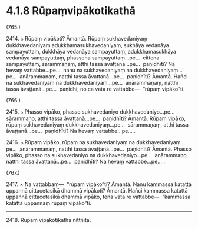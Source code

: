 

# 4.1.8 Rūpaṃvipākotikathā




(765.)

2414\. ๐ Rūpaṃ vipākoti? Āmantā. Rūpaṃ sukhavedaniyaṃ dukkhavedaniyaṃ adukkhamasukhavedaniyaṃ, sukhāya vedanāya sampayuttaṃ, dukkhāya vedanāya sampayuttaṃ, adukkhamasukhāya vedanāya sampayuttaṃ, phassena sampayuttaṃ…pe…  cittena sampayuttaṃ, sārammaṇaṃ, atthi tassa āvaṭṭanā…pe…  paṇidhīti? Na hevaṃ vattabbe…pe…  nanu na sukhavedaniyaṃ na dukkhavedaniyaṃ…pe…  anārammaṇaṃ, natthi tassa āvaṭṭanā…pe…  paṇidhīti? Āmantā. Hañci na sukhavedaniyaṃ na dukkhavedaniyaṃ…pe…  anārammaṇaṃ, natthi tassa āvaṭṭanā…pe…  paṇidhi, no ca vata re vattabbe—  “rūpaṃ vipāko”ti.

(766.)

2415\. ๐ Phasso vipāko, phasso sukhavedaniyo dukkhavedaniyo…pe…  sārammaṇo, atthi tassa āvaṭṭanā…pe…  paṇidhīti? Āmantā. Rūpaṃ vipāko, rūpaṃ sukhavedaniyaṃ dukkhavedaniyaṃ…pe…  sārammaṇaṃ, atthi tassa āvaṭṭanā…pe…  paṇidhīti? Na hevaṃ vattabbe…pe… .

2416\. ๐ Rūpaṃ vipāko, rūpaṃ na sukhavedaniyaṃ na dukkhavedaniyaṃ…pe…  anārammaṇaṃ, natthi tassa āvaṭṭanā…pe…  paṇidhīti? Āmantā. Phasso vipāko, phasso na sukhavedaniyo na dukkhavedaniyo…pe…  anārammaṇo, natthi tassa āvaṭṭanā…pe…  paṇidhīti? Na hevaṃ vattabbe…pe… .

(767.)

2417\. × Na vattabbaṃ—  “rūpaṃ vipāko”ti? Āmantā. Nanu kammassa katattā uppannā cittacetasikā dhammā vipākoti? Āmantā. Hañci kammassa katattā uppannā cittacetasikā dhammā vipāko, tena vata re vattabbe—  “kammassa katattā uppannaṃ rūpaṃ vipāko”ti.

---

2418\. Rūpaṃ vipākotikathā niṭṭhitā.





